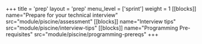 +++
title = 'prep'
layout = 'prep'
menu_level = ['sprint']
weight = 1
[[blocks]]
name="Prepare for your technical interview"
src="module/piscine/assessment"
[[blocks]]
name="Interview tips"
src="module/piscine/interview-tips"
[[blocks]]
name="Programming Pre-requisites"
src="module/piscine/programming-prereqs"
+++

